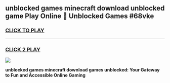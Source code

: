 
## unblocked games minecraft download unblocked game Play Online 👋 Unblocked Games #68vke
<h3>
<a href="https://premium.freeplayer.one?title=unblocked_games_minecraft_download&ref=21F">CLICK TO PLAY</a></h3>
<hr>

<h3>
<a href="https://premium.freeplayer.one?title=unblocked_games_minecraft_download&ref=21F">CLICK 2 PLAY</a>
  
</h3>

<a href="https://premium.freeplayer.one?title=unblocked_games_minecraft_download&ref=21F/"><img src="https://clearcache.store/games.png"></a>


**unblocked games minecraft download games unblocked: Your Gateway to Fun and Accessible Online Gaming**
